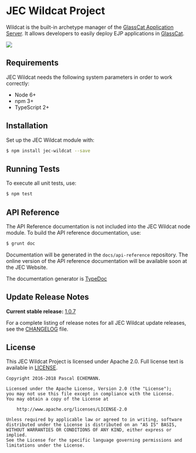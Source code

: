 # JEC Wildcat Project

Wildcat is the built-in archetype manager of the [GlassCat Application Server][jec-glasscat-url].
It allows developers to easily deploy EJP applications in [GlassCat][jec-glasscat-url].

[![][jec-logo]][jec-url]

## Requirements

JEC Wildcat needs the following system parameters in order to work correctly:

- Node 6+
- npm 3+
- TypeScript 2+

## Installation

Set up the JEC Wildcat module with:

```bash
$ npm install jec-wildcat --save
```

## Running Tests

To execute all unit tests, use:

```bash
$ npm test
```

## API Reference

The API Reference documentation is not included into the JEC Wildcat node module. To build the API reference documentation, use:

```bash
$ grunt doc
```

Documentation will be generated in the `docs/api-reference` repository.
The online version of the  API reference documentation will be available soon at the JEC Website.

The documentation generator is [TypeDoc](http://typedoc.org/)

## Update Release Notes

**Current stable release:** [1.0.7](CHANGELOG.md#jec-wildcat-1.0.7)
 
For a complete listing of release notes for all JEC Wildcat update releases, see the [CHANGELOG](CHANGELOG.md) file. 

## License
This JEC Wildcat Project is licensed under Apache 2.0. Full license text is available in [LICENSE](LICENSE).

```
Copyright 2016-2018 Pascal ECHEMANN.

Licensed under the Apache License, Version 2.0 (the "License");
you may not use this file except in compliance with the License.
You may obtain a copy of the License at

    http://www.apache.org/licenses/LICENSE-2.0

Unless required by applicable law or agreed to in writing, software
distributed under the License is distributed on an "AS IS" BASIS,
WITHOUT WARRANTIES OR CONDITIONS OF ANY KIND, either express or implied.
See the License for the specific language governing permissions and
limitations under the License.
```

[jec-url]: http://jecproject.org
[jec-glasscat-url]: https://github.com/jec-project/jec-glasscat
[jec-logo]: https://raw.githubusercontent.com/jec-project/JEC/master/assets/jec-logos/jec-logo.png